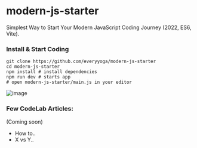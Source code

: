 # modern-js-starter
Simplest Way to Start Your Modern JavaScript Coding Journey (2022, ES6, Vite).

### Install & Start Coding
```
git clone https://github.com/everyyoga/modern-js-starter
cd modern-js-starter
npm install # install dependencies
npm run dev # starts app
# open modern-js-starter/main.js in your editor
```

![image](demo.gif)


### Few CodeLab Articles: 
(Coming soon)

- How to.. 
- X vs Y..

